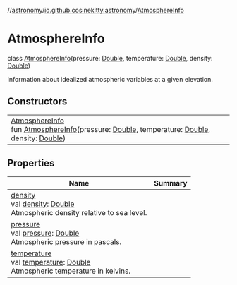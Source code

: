 //[astronomy](../../../index.md)/[io.github.cosinekitty.astronomy](../index.md)/[AtmosphereInfo](index.md)

# AtmosphereInfo

class [AtmosphereInfo](index.md)(pressure: [Double](https://kotlinlang.org/api/latest/jvm/stdlib/kotlin-stdlib/kotlin/-double/index.html), temperature: [Double](https://kotlinlang.org/api/latest/jvm/stdlib/kotlin-stdlib/kotlin/-double/index.html), density: [Double](https://kotlinlang.org/api/latest/jvm/stdlib/kotlin-stdlib/kotlin/-double/index.html))

Information about idealized atmospheric variables at a given elevation.

## Constructors

| | |
|---|---|
| [AtmosphereInfo](-atmosphere-info.md)<br>fun [AtmosphereInfo](-atmosphere-info.md)(pressure: [Double](https://kotlinlang.org/api/latest/jvm/stdlib/kotlin-stdlib/kotlin/-double/index.html), temperature: [Double](https://kotlinlang.org/api/latest/jvm/stdlib/kotlin-stdlib/kotlin/-double/index.html), density: [Double](https://kotlinlang.org/api/latest/jvm/stdlib/kotlin-stdlib/kotlin/-double/index.html)) |

## Properties

| Name | Summary |
|---|---|
| [density](density.md)<br>val [density](density.md): [Double](https://kotlinlang.org/api/latest/jvm/stdlib/kotlin-stdlib/kotlin/-double/index.html)<br>Atmospheric density relative to sea level. |
| [pressure](pressure.md)<br>val [pressure](pressure.md): [Double](https://kotlinlang.org/api/latest/jvm/stdlib/kotlin-stdlib/kotlin/-double/index.html)<br>Atmospheric pressure in pascals. |
| [temperature](temperature.md)<br>val [temperature](temperature.md): [Double](https://kotlinlang.org/api/latest/jvm/stdlib/kotlin-stdlib/kotlin/-double/index.html)<br>Atmospheric temperature in kelvins. |
